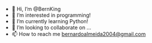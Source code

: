 - 👋 Hi, I’m @BernKing
- 👀 I’m interested in programming!
- 🌱 I’m currently learning Python!
- 💞️ I’m looking to collaborate on ...
- 📫 How to reach me bernardoalmeida2004@gmail.com

<!---
BernKing/BernKing is a ✨ special ✨ repository because its `README.md` (this file) appears on your GitHub profile.
You can click the Preview link to take a look at your changes.
--->
